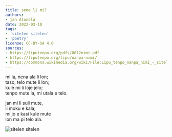 ```yaml
---
title: seme li mi?
authors:
- jan Alonola
date: 2022-03-10
tags:
- 'sitelen sitelen'
- 'poetry'
license: CC-BY-SA 4.0
sources:
- https://liputenpo.org/pdfs/0012nimi.pdf
- https://liputenpo.org/lipu/nanpa-nimi/
- https://commons.wikimedia.org/wiki/File:Lipu_tenpo_nanpa_nimi_-_sitelen_sitelen.png
---
```


mi la, nena ala li lon;  
taso, telo mute li lon;  
kule mi li loje jelo;  
tenpo mute la, mi utala e telo.

jan mi li suli mute,  
li moku e kala;  
mi jo e kasi kule mute  
lon ma pi telo ala.

![sitelen sitelen](https://upload.wikimedia.org/wikipedia/commons/3/38/Lipu_tenpo_nanpa_nimi_-_sitelen_sitelen.png)